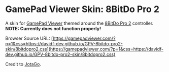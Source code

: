# GamePad Viewer Skin: 8BitDo Pro 2
A skin for [GamePad Viewer](https://www.gamepadviewer.com/) themed around the [8BitDo Pro 2](https://www.8bitdo.com/pro2/) controller.
**NOTE: Currently does not function properly!**

Browser Source URL: [https://gamepadviewer.com/?p=1&css=https://davidf-dev.github.io/GPV-8bitdo-pro2-skin/8bitdopro2.css](https://gamepadviewer.com/?p=1&css=https://davidf-dev.github.io/GPV-8bitdo-pro2-skin/8bitdopro2.css)

Credit to [JotaGo](https://gist.github.com/JotaGo/84e9c728a259d4b40e9fe969ae1aec00).